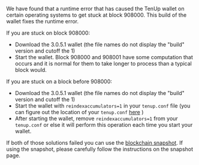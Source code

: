 We have found that a runtime error that has caused the TenUp wallet on certain operating systems to get stuck at block 908000. This build of the wallet fixes the runtime error.

If you are stuck on block 908000:
- Download the 3.0.5.1 wallet (the file names do not display the "build" version and cutoff the 1)
- Start the wallet. Block 908000 and 908001 have some computation that occurs and it is normal for them to take longer to process than a typical block would.

If you are stuck on a block before 908000:
- Download the 3.0.5.1 wallet (the file names do not display the "build" version and cutoff the 1)
- Start the wallet with `reindexaccumulators=1` in your `tenup.conf` file (you can figure out the location of your `tenup.conf` [here](https://tenupcoin.freshdesk.com/support/solutions/articles/30000004664-where-are-my-wallet-dat-blockchain-and-configuration-conf-files-located-) )
- After starting the wallet, remove `reindexaccumulators=1` from your `tenup.conf` or else it will perform this operation each time you start your wallet.

If both of those solutions failed you can use the [blockchain snapshot](http://178.254.23.111/~pub/TenUp/Daily-Snapshots-Html/TenUp-Daily-Snapshots.html). If using the snapshot, please carefully follow the instructions on the snapshot page.
